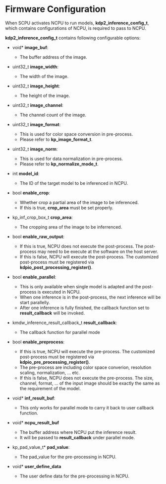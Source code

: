 # Firmware Configuration

When SCPU activates NCPU to run models, **kdp2_inference_config_t**, which contains configurations of NCPU, is required to pass to NCPU.

**kdp2_inference_config_t** contains following configurable options:

- void* **image_buf**:
    - The buffer address of the image.

- uint32_t **image_width**:
    - The width of the image.

- uint32_t **image_height**:
    - The height of the image.

- uint32_t **image_channel**:
    - The channel count of the image.

- uint32_t **image_format**:
    - This is used for color space conversion in pre-process.
    - Please refer to **kp_image_format_t**.

- uint32_t **image_norm**:
    - This is used for data normalization in pre-process.
    - Please refer to **kp_normalize_mode_t**.

- int **model_id**:
    - The ID of the target model to be inferenced in NCPU.

- bool **enable_crop**:
    - Whether crop a partial area of the image to be inferenced.
    - If this is true, **crop_area** must be set properly.

- kp_inf_crop_box_t **crop_area**:
    - The cropping area of the image to be inferrenced.

- bool **enable_raw_output**:
    - If this is true, NCPU does not execute the post-process. The post-process may need to be execute at the software on the host server.
    - If this is false, NCPU will execute the post-process. The customized post-process must be registered via **kdpio_post_processing_register()**.

- bool **enable_parallel**:
    - This is only available when single model is adapted and the post-process is executed in NCPU.
    - When one inference is in the post-process, the next inference will be start parallelly.
    - After one inference is fully finished, the callback function set to **result_callback** will be invoked.

- kmdw_inference_result_callback_t **result_callback**:
    - The callback function for parallel mode

- bool **enable_preprocess**:
    - If this is true, NCPU will execute the pre-process. The customized post-process must be registered via **kdpio_pre_processing_register()**.
    - The pre-process are including color space converion, resolution scaling, normalization, ... etc.
    - If this is false, NCPU does not execute the pre-process. The size, channel, format, ... of the input image should be exactly the same as the requirement of the model.

- void* **inf_result_buf**:
    - This only works for parallel mode to carry it back to user callback function.

- void* **ncpu_result_buf**
    - The buffer address where NCPU put the inference result.
    - It will be passed to **result_callback** under parallel mode.

- kp_pad_value_t* **pad_value**:
    - The pad_value for the pre-processing in NCPU.

- void* **user_define_data**
    - The user define data for the pre-processing in NCPU.
